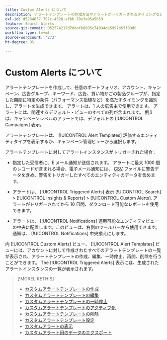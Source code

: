 ```yaml
---
title: Custom Alerts について
description: アラートテンプレートの作成方法やアラートがトリガーされるタイミングなど、カスタムアラートについて説明します。
exl-id: d5264837-797c-4528-afbb-78e3a95a5b59
feature: Search Alerts
source-git-commit: 052574217d7ddafb8895c74094da5997b5ff83db
workflow-type: tm+mt
source-wordcount: '273'
ht-degree: 0%

---
```


# Custom Alerts について

アラートテンプレートを作成して、任意のポートフォリオ、アカウント、キャンペーン、広告グループ、キーワード、広告、買い物かごの製品グループが、指定した期間に特定の条件（パフォーマンス指標など）を満たすタイミングを識別し、アラートを生成できます。 アラートは、1 人の広告主で使用できます。 アラートには、関連するデフォルト・ビューのすべての列が含まれます。 例えば、キャンペーンレベルのアラートでは、デフォルトの [!UICONTROL Campaigns] 表示。

アラートテンプレートは、 [!UICONTROL Alert Templates] 評価するエンティティタイプを表示するか、キャンペーン管理ビューから選択します。

アラートテンプレートに対してアラートインスタンスがトリガーされた場合：

* 指定した受信者に、E メール通知が送信されます。 アラートに最大 1000 個のレコードが含まれる場合、電子メール通知には、 [CSV](/help/search-social-commerce/glossary.md#c-d) ファイルに警告データを含め、警告をトリガーしたすべてのエンティティのデータを含めます。

* アラートは、 [!UICONTROL Triggered Alerts] 表示 [!UICONTROL Search] > [!UICONTROL Insights & Reports] > [!UICONTROL Custom Alerts]. アラートがトリガーされてから 10 日間、ダウンロード可能なレポートを使用できます。

* アラートは、 [!UICONTROL Notifications] 適用可能なエンティティビューの中央に配置します。このビューは、右側のツールバーから使用できます。 通知は、 [!UICONTROL Notifications] 中央揃えにします。

内 [!UICONTROL Custom Alerts] ビュー、 [!UICONTROL Alert Templates] ビューには、アカウントに対して作成されたすべてのアラートテンプレートの一覧が表示され、アラートテンプレートの作成、編集、一時停止、再開、削除を行うことができます。 The [!UICONTROL Triggered Alerts] 表示には、生成されたアラートインスタンスの一覧が表示されます。

>[!MORELIKETHIS]
>
>* [カスタムアラートテンプレートの作成](alert-template-create.md)
>* [カスタムアラートテンプレートの編集](alert-template-edit.md)
>* [カスタムアラートテンプレートの一時停止](alert-template-pause.md)
>* [カスタムアラートテンプレートのアクティブ化](alert-template-activate.md)
>* [カスタムアラートテンプレートの削除](alert-template-delete.md)
>* [カスタムアラートテンプレート設定](alert-template-settings.md)
>* [カスタムアラートの表示](alert-view.md)
>* [カスタムアラート用のデータのエクスポート](alert-export-data.md)
